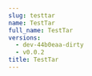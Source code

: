 ```yaml
---
slug: testtar
name: TestTar
full_name: TestTar
versions:
  - dev-44b0eaa-dirty
  - v0.0.2
title: TestTar
---
```


